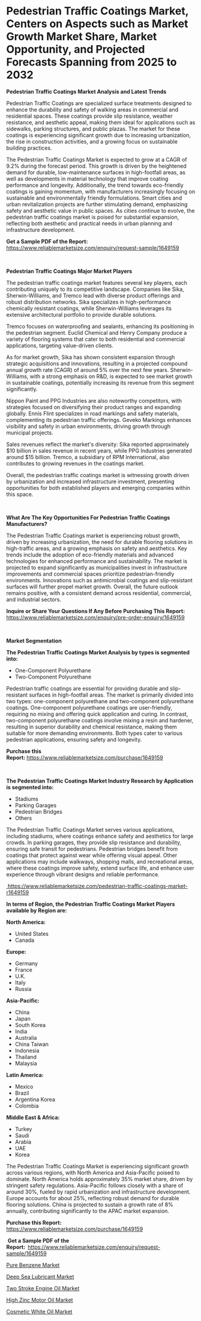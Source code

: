 <p><h1>Pedestrian Traffic Coatings Market, Centers on Aspects such as Market Growth Market Share, Market Opportunity, and Projected Forecasts Spanning from 2025 to 2032</h1></p><p><strong>Pedestrian Traffic Coatings Market Analysis and Latest Trends</strong></p>
<p><p>Pedestrian Traffic Coatings are specialized surface treatments designed to enhance the durability and safety of walking areas in commercial and residential spaces. These coatings provide slip resistance, weather resistance, and aesthetic appeal, making them ideal for applications such as sidewalks, parking structures, and public plazas. The market for these coatings is experiencing significant growth due to increasing urbanization, the rise in construction activities, and a growing focus on sustainable building practices.</p><p>The Pedestrian Traffic Coatings Market is expected to grow at a CAGR of 9.2% during the forecast period. This growth is driven by the heightened demand for durable, low-maintenance surfaces in high-footfall areas, as well as developments in material technology that improve coating performance and longevity. Additionally, the trend towards eco-friendly coatings is gaining momentum, with manufacturers increasingly focusing on sustainable and environmentally friendly formulations. Smart cities and urban revitalization projects are further stimulating demand, emphasizing safety and aesthetic value in public spaces. As cities continue to evolve, the pedestrian traffic coatings market is poised for substantial expansion, reflecting both aesthetic and practical needs in urban planning and infrastructure development.</p></p>
<p><strong>Get a Sample PDF of the Report:&nbsp;</strong> <a href="https://www.reliablemarketsize.com/enquiry/request-sample/1649159?utm_campaign=2015&utm_medium=2&utm_source=Github&utm_content=ia&utm_term=30012025&utm_id=pedestrian-traffic-coatings">https://www.reliablemarketsize.com/enquiry/request-sample/1649159</a></p>
<p>&nbsp;</p>
<p><strong>Pedestrian Traffic Coatings Major Market Players</strong></p>
<p><p>The pedestrian traffic coatings market features several key players, each contributing uniquely to its competitive landscape. Companies like Sika, Sherwin-Williams, and Tremco lead with diverse product offerings and robust distribution networks. Sika specializes in high-performance chemically resistant coatings, while Sherwin-Williams leverages its extensive architectural portfolio to provide durable solutions. </p><p>Tremco focuses on waterproofing and sealants, enhancing its positioning in the pedestrian segment. Euclid Chemical and Henry Company produce a variety of flooring systems that cater to both residential and commercial applications, targeting value-driven clients.</p><p>As for market growth, Sika has shown consistent expansion through strategic acquisitions and innovations, resulting in a projected compound annual growth rate (CAGR) of around 5% over the next few years. Sherwin-Williams, with a strong emphasis on R&D, is expected to see market growth in sustainable coatings, potentially increasing its revenue from this segment significantly.</p><p>Nippon Paint and PPG Industries are also noteworthy competitors, with strategies focused on diversifying their product ranges and expanding globally. Ennis Flint specializes in road markings and safety materials, complementing its pedestrian traffic offerings. Geveko Markings enhances visibility and safety in urban environments, driving growth through municipal projects.</p><p>Sales revenues reflect the market's diversity: Sika reported approximately $10 billion in sales revenue in recent years, while PPG Industries generated around $15 billion. Tremco, a subsidiary of RPM International, also contributes to growing revenues in the coatings market. </p><p>Overall, the pedestrian traffic coatings market is witnessing growth driven by urbanization and increased infrastructure investment, presenting opportunities for both established players and emerging companies within this space.</p></p>
<p>&nbsp;</p>
<p><strong>What Are The Key Opportunities For Pedestrian Traffic Coatings Manufacturers?</strong></p>
<p><p>The Pedestrian Traffic Coatings market is experiencing robust growth, driven by increasing urbanization, the need for durable flooring solutions in high-traffic areas, and a growing emphasis on safety and aesthetics. Key trends include the adoption of eco-friendly materials and advanced technologies for enhanced performance and sustainability. The market is projected to expand significantly as municipalities invest in infrastructure improvements and commercial spaces prioritize pedestrian-friendly environments. Innovations such as antimicrobial coatings and slip-resistant surfaces will further propel market growth. Overall, the future outlook remains positive, with a consistent demand across residential, commercial, and industrial sectors.</p></p>
<p><strong>Inquire or Share Your Questions If Any Before Purchasing This Report:</strong> <a href="https://www.reliablemarketsize.com/enquiry/pre-order-enquiry/1649159?utm_campaign=2015&utm_medium=2&utm_source=Github&utm_content=ia&utm_term=30012025&utm_id=pedestrian-traffic-coatings">https://www.reliablemarketsize.com/enquiry/pre-order-enquiry/1649159</a></p>
<p>&nbsp;</p>
<p><strong>Market Segmentation</strong></p>
<p><strong>The Pedestrian Traffic Coatings Market Analysis by types is segmented into:</strong></p>
<p><ul><li>One-Component Polyurethane</li><li>Two-Component Polyurethane</li></ul></p>
<p><p>Pedestrian traffic coatings are essential for providing durable and slip-resistant surfaces in high-footfall areas. The market is primarily divided into two types: one-component polyurethane and two-component polyurethane coatings. One-component polyurethane coatings are user-friendly, requiring no mixing and offering quick application and curing. In contrast, two-component polyurethane coatings involve mixing a resin and hardener, resulting in superior durability and chemical resistance, making them suitable for more demanding environments. Both types cater to various pedestrian applications, ensuring safety and longevity.</p></p>
<p><strong>Purchase this Report:&nbsp;</strong><a href="https://www.reliablemarketsize.com/purchase/1649159?utm_campaign=2015&utm_medium=2&utm_source=Github&utm_content=ia&utm_term=30012025&utm_id=pedestrian-traffic-coatings">https://www.reliablemarketsize.com/purchase/1649159</a></p>
<p>&nbsp;</p>
<p><strong>The Pedestrian Traffic Coatings Market Industry Research by Application is segmented into:</strong></p>
<p><ul><li>Stadiums</li><li>Parking Garages</li><li>Pedestrian Bridges</li><li>Others</li></ul></p>
<p><p>The Pedestrian Traffic Coatings Market serves various applications, including stadiums, where coatings enhance safety and aesthetics for large crowds. In parking garages, they provide slip resistance and durability, ensuring safe transit for pedestrians. Pedestrian bridges benefit from coatings that protect against wear while offering visual appeal. Other applications may include walkways, shopping malls, and recreational areas, where these coatings improve safety, extend surface life, and enhance user experience through vibrant designs and reliable performance.</p></p>
<p><a href="https://www.reliablemarketsize.com/pedestrian-traffic-coatings-market-r1649159?utm_campaign=2015&utm_medium=2&utm_source=Github&utm_content=ia&utm_term=30012025&utm_id=pedestrian-traffic-coatings">&nbsp;https://www.reliablemarketsize.com/pedestrian-traffic-coatings-market-r1649159</a></p>
<p><strong>In terms of Region, the Pedestrian Traffic Coatings Market Players available by Region are:</strong></p>
<p>
    <p> <strong> North America: </strong>
        <ul>
            <li>United States</li>
            <li>Canada</li>
        </ul>
        </p> 
    <p> <strong> Europe: </strong>
        <ul>
            <li>Germany</li>
            <li>France</li>
            <li>U.K.</li>
            <li>Italy</li>
            <li>Russia</li>
        </ul>
        </p> 
    <p> <strong> Asia-Pacific: </strong>
        <ul>
            <li>China</li>
            <li>Japan</li>
            <li>South Korea</li>
            <li>India</li>
            <li>Australia</li>
            <li>China Taiwan</li>
            <li>Indonesia</li>
            <li>Thailand</li>
            <li>Malaysia</li>
        </ul>
        </p> 
    <p> <strong> Latin America: </strong>
        <ul>
            <li>Mexico</li>
            <li>Brazil</li>
            <li>Argentina Korea</li>
            <li>Colombia</li>
        </ul>
        </p> 
    <p> <strong> Middle East & Africa: </strong>
        <ul>
            <li>Turkey</li>
            <li>Saudi</li>
            <li>Arabia</li>
            <li>UAE</li>
            <li>Korea</li>
        </ul>
    </p>
    </p>
<p><p>The Pedestrian Traffic Coatings Market is experiencing significant growth across various regions, with North America and Asia-Pacific poised to dominate. North America holds approximately 35% market share, driven by stringent safety regulations. Asia-Pacific follows closely with a share of around 30%, fueled by rapid urbanization and infrastructure development. Europe accounts for about 25%, reflecting robust demand for durable flooring solutions. China is projected to sustain a growth rate of 8% annually, contributing significantly to the APAC market expansion.</p></p>
<p><strong>Purchase this Report: </strong><a href="https://www.reliablemarketsize.com/purchase/1649159?utm_campaign=2015&utm_medium=2&utm_source=Github&utm_content=ia&utm_term=30012025&utm_id=pedestrian-traffic-coatings">https://www.reliablemarketsize.com/purchase/1649159</a></p>
<p>&nbsp;<strong>Get a Sample PDF of the Report:&nbsp;&nbsp;</strong><a href="https://www.reliablemarketsize.com/enquiry/request-sample/1649159?utm_campaign=2015&utm_medium=2&utm_source=Github&utm_content=ia&utm_term=30012025&utm_id=pedestrian-traffic-coatings">https://www.reliablemarketsize.com/enquiry/request-sample/1649159</a></p>
<p><strong></strong></p>
<p><p><a href="https://www.linkedin.com/pulse/pure-benzene-market-study-offeringa-thorough-summary-industrys-sutnf?utm_campaign=2015&utm_medium=2&utm_source=Github&utm_content=ia&utm_term=30012025&utm_id=pedestrian-traffic-coatings">Pure Benzene Market</a></p><p><a href="https://www.linkedin.com/pulse/deep-sea-lubricant-market-size-insights-types-share-selling-e94oe?utm_campaign=2015&utm_medium=2&utm_source=Github&utm_content=ia&utm_term=30012025&utm_id=pedestrian-traffic-coatings">Deep Sea Lubricant Market</a></p><p><a href="https://github.com/princessbartram3/Market-Research-Report-List-1/blob/main/two-stroke-engine-oil-market.md?utm_campaign=2015&utm_medium=2&utm_source=Github&utm_content=ia&utm_term=30012025&utm_id=pedestrian-traffic-coatings">Two Stroke Engine Oil Market</a></p><p><a href="https://github.com/yankimber90yankim/Market-Research-Report-List-1/blob/main/high-zinc-motor-oil-market.md?utm_campaign=2015&utm_medium=2&utm_source=Github&utm_content=ia&utm_term=30012025&utm_id=pedestrian-traffic-coatings">High Zinc Motor Oil Market</a></p><p><a href="https://www.linkedin.com/pulse/competitive-landscape-analysis-cosmetic-white-oil-market-op3le?utm_campaign=2015&utm_medium=2&utm_source=Github&utm_content=ia&utm_term=30012025&utm_id=pedestrian-traffic-coatings">Cosmetic White Oil Market</a></p></p>